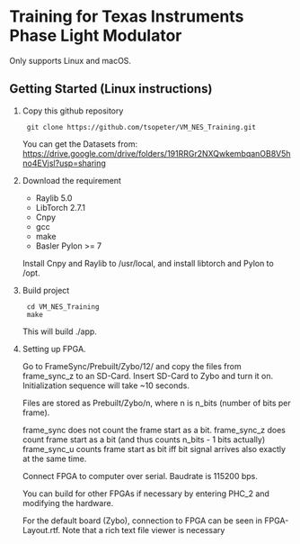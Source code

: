 # Training for Texas Instruments Phase Light Modulator

Only supports Linux and macOS.

## Getting Started (Linux instructions)
1. Copy this github repository

        git clone https://github.com/tsopeter/VM_NES_Training.git

    You can get the Datasets from:
    https://drive.google.com/drive/folders/191RRGr2NXQwkembqanOB8V5hno4EVjsl?usp=sharing
    

2.  Download the requirement

    * Raylib 5.0
    * LibTorch 2.7.1
    * Cnpy
    * gcc
    * make
    * Basler Pylon >= 7

    Install Cnpy and Raylib to /usr/local, and install libtorch and Pylon to /opt.

3. Build project

        cd VM_NES_Training
        make

    This will build ./app.

4. Setting up FPGA.

    Go to FrameSync/Prebuilt/Zybo/12/ and copy the files from frame_sync_z to an SD-Card. Insert SD-Card to Zybo and turn it on. Initialization sequence will take ~10 seconds.

    Files are stored as Prebuilt/Zybo/n, where n is n_bits (number of bits per frame).

    frame_sync   does not count the frame start as a bit.
    frame_sync_z does count frame start as a bit (and thus counts n_bits - 1 bits actually)
    frame_sync_u counts frame start as bit iff bit signal arrives also exactly at the same time.


    Connect FPGA to computer over serial. Baudrate is 115200 bps.

    You can build for other FPGAs if necessary by entering PHC_2 and modifying the hardware.

    For the default board (Zybo), connection to FPGA can be seen in FPGA-Layout.rtf. Note that a rich text file viewer is necessary

